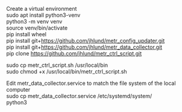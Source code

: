 Create a virtual environment  
sudo apt install python3-venv  
python3 -m venv venv  
source venv/bin/activate  
pip install wheel  
pip install git+https://github.com/jhlund/metr_config_updater.git  
pip install git+https://github.com/jhlund/metr_data_collector.git  
pip clone https://github.com/jhlund/metr_ctrl_script.git   

sudo cp metr_ctrl_script.sh /usr/local/bin   
sudo chmod +x /usr/local/bin/metr_ctrl_script.sh   

Edit metr_data_collector.service to match the file system of the local computer   
sudo cp metr_data_collector.service /etc/systemd/system/   
python3  
